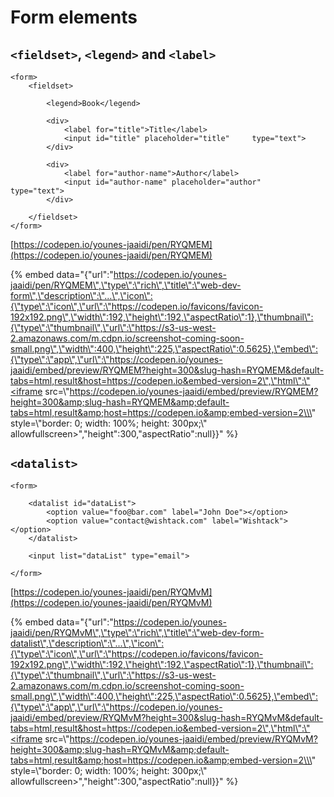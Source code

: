 # Form elements

## `<fieldset>`, `<legend>` and `<label>`

```markup
<form>
    <fieldset>
      
        <legend>Book</legend>

        <div>
            <label for="title">Title</label>
            <input id="title" placeholder="title"     type="text">
        </div>

        <div>
            <label for="author-name">Author</label>
            <input id="author-name" placeholder="author"     type="text">
        </div>
      
    </fieldset>
</form>
```

[https://codepen.io/younes-jaaidi/pen/RYQMEM](https://codepen.io/younes-jaaidi/pen/RYQMEM)

{% embed data="{\"url\":\"https://codepen.io/younes-jaaidi/pen/RYQMEM\",\"type\":\"rich\",\"title\":\"web-dev-form\",\"description\":\"...\",\"icon\":{\"type\":\"icon\",\"url\":\"https://codepen.io/favicons/favicon-192x192.png\",\"width\":192,\"height\":192,\"aspectRatio\":1},\"thumbnail\":{\"type\":\"thumbnail\",\"url\":\"https://s3-us-west-2.amazonaws.com/m.cdpn.io/screenshot-coming-soon-small.png\",\"width\":400,\"height\":225,\"aspectRatio\":0.5625},\"embed\":{\"type\":\"app\",\"url\":\"https://codepen.io/younes-jaaidi/embed/preview/RYQMEM?height=300&slug-hash=RYQMEM&default-tabs=html,result&host=https://codepen.io&embed-version=2\",\"html\":\"<iframe src=\\\"https://codepen.io/younes-jaaidi/embed/preview/RYQMEM?height=300&amp;slug-hash=RYQMEM&amp;default-tabs=html,result&amp;host=https://codepen.io&amp;embed-version=2\\\" style=\\\"border: 0; width: 100%; height: 300px;\\\" allowfullscreen></iframe>\",\"height\":300,\"aspectRatio\":null}}" %}

## `<datalist>`

```markup
<form>

    <datalist id="dataList">
        <option value="foo@bar.com" label="John Doe"></option>
        <option value="contact@wishtack.com" label="Wishtack"></option>
    </datalist>

    <input list="dataList" type="email">

</form>
```

[https://codepen.io/younes-jaaidi/pen/RYQMvM](https://codepen.io/younes-jaaidi/pen/RYQMvM)

{% embed data="{\"url\":\"https://codepen.io/younes-jaaidi/pen/RYQMvM\",\"type\":\"rich\",\"title\":\"web-dev-form-datalist\",\"description\":\"...\",\"icon\":{\"type\":\"icon\",\"url\":\"https://codepen.io/favicons/favicon-192x192.png\",\"width\":192,\"height\":192,\"aspectRatio\":1},\"thumbnail\":{\"type\":\"thumbnail\",\"url\":\"https://s3-us-west-2.amazonaws.com/m.cdpn.io/screenshot-coming-soon-small.png\",\"width\":400,\"height\":225,\"aspectRatio\":0.5625},\"embed\":{\"type\":\"app\",\"url\":\"https://codepen.io/younes-jaaidi/embed/preview/RYQMvM?height=300&slug-hash=RYQMvM&default-tabs=html,result&host=https://codepen.io&embed-version=2\",\"html\":\"<iframe src=\\\"https://codepen.io/younes-jaaidi/embed/preview/RYQMvM?height=300&amp;slug-hash=RYQMvM&amp;default-tabs=html,result&amp;host=https://codepen.io&amp;embed-version=2\\\" style=\\\"border: 0; width: 100%; height: 300px;\\\" allowfullscreen></iframe>\",\"height\":300,\"aspectRatio\":null}}" %}

